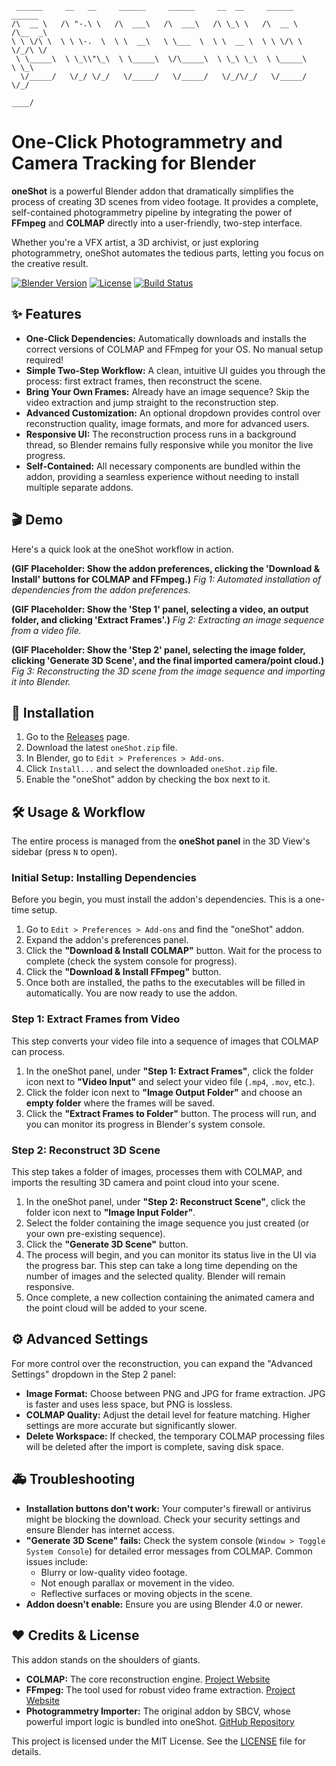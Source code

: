 ```
 ______     __   __     ______     ______     __  __     ______     ______  
/\  __ \   /\ "-.\ \   /\  ___\   /\  ___\   /\ \_\ \   /\  __ \   /\__  _\ 
\ \ \/\ \  \ \ \-.  \  \ \  __\   \ \___  \  \ \  __ \  \ \ \/\ \  \/_/\ \/ 
 \ \_____\  \ \_\\"\_\  \ \_____\  \/\_____\  \ \_\ \_\  \ \_____\    \ \_\ 
  \/_____/   \/_/ \/_/   \/_____/   \/_____/   \/_/\/_/   \/_____/     \/_/ 
                                                                            ____/                                                       
```                                                                                                                                                                                                                                                                                                                                                      
# One-Click Photogrammetry and Camera Tracking for Blender


**oneShot** is a powerful Blender addon that dramatically simplifies the process of creating 3D scenes from video footage. It provides a complete, self-contained photogrammetry pipeline by integrating the power of **FFmpeg** and **COLMAP** directly into a user-friendly, two-step interface.

Whether you're a VFX artist, a 3D archivist, or just exploring photogrammetry, oneShot automates the tedious parts, letting you focus on the creative result.

[![Blender Version](https://img.shields.io/badge/Blender-4.0%2B-orange.svg)](https://www.blender.org/)
[![License](https://img.shields.io/badge/License-MIT-blue.svg)](LICENSE)
[![Build Status](https://img.shields.io/badge/build-passing-brightgreen.svg)]()


## ✨ Features

* **One-Click Dependencies:** Automatically downloads and installs the correct versions of COLMAP and FFmpeg for your OS. No manual setup required!
* **Simple Two-Step Workflow:** A clean, intuitive UI guides you through the process: first extract frames, then reconstruct the scene.
* **Bring Your Own Frames:** Already have an image sequence? Skip the video extraction and jump straight to the reconstruction step.
* **Advanced Customization:** An optional dropdown provides control over reconstruction quality, image formats, and more for advanced users.
* **Responsive UI:** The reconstruction process runs in a background thread, so Blender remains fully responsive while you monitor the live progress.
* **Self-Contained:** All necessary components are bundled within the addon, providing a seamless experience without needing to install multiple separate addons.


## 🎬 Demo

Here's a quick look at the oneShot workflow in action.

**(GIF Placeholder: Show the addon preferences, clicking the 'Download & Install' buttons for COLMAP and FFmpeg.)**
*Fig 1: Automated installation of dependencies from the addon preferences.*

**(GIF Placeholder: Show the 'Step 1' panel, selecting a video, an output folder, and clicking 'Extract Frames'.)**
*Fig 2: Extracting an image sequence from a video file.*

**(GIF Placeholder: Show the 'Step 2' panel, selecting the image folder, clicking 'Generate 3D Scene', and the final imported camera/point cloud.)**
*Fig 3: Reconstructing the 3D scene from the image sequence and importing it into Blender.*


## 🚀 Installation

1.  Go to the [Releases](https://www.google.com/search?q=https://github.com/your-username/oneShot/releases) page.
2.  Download the latest `oneShot.zip` file.
3.  In Blender, go to `Edit > Preferences > Add-ons`.
4.  Click `Install...` and select the downloaded `oneShot.zip` file.
5.  Enable the "oneShot" addon by checking the box next to it.


## 🛠️ Usage & Workflow

The entire process is managed from the **oneShot panel** in the 3D View's sidebar (press `N` to open).

### Initial Setup: Installing Dependencies

Before you begin, you must install the addon's dependencies. This is a one-time setup.

1.  Go to `Edit > Preferences > Add-ons` and find the "oneShot" addon.
2.  Expand the addon's preferences panel.
3.  Click the **"Download & Install COLMAP"** button. Wait for the process to complete (check the system console for progress).
4.  Click the **"Download & Install FFmpeg"** button.
5.  Once both are installed, the paths to the executables will be filled in automatically. You are now ready to use the addon.

### Step 1: Extract Frames from Video

This step converts your video file into a sequence of images that COLMAP can process.

1.  In the oneShot panel, under **"Step 1: Extract Frames"**, click the folder icon next to **"Video Input"** and select your video file (`.mp4`, `.mov`, etc.).
2.  Click the folder icon next to **"Image Output Folder"** and choose an **empty folder** where the frames will be saved.
3.  Click the **"Extract Frames to Folder"** button. The process will run, and you can monitor its progress in Blender's system console.

### Step 2: Reconstruct 3D Scene

This step takes a folder of images, processes them with COLMAP, and imports the resulting 3D camera and point cloud into your scene.

1.  In the oneShot panel, under **"Step 2: Reconstruct Scene"**, click the folder icon next to **"Image Input Folder"**.
2.  Select the folder containing the image sequence you just created (or your own pre-existing sequence).
3.  Click the **"Generate 3D Scene"** button.
4.  The process will begin, and you can monitor its status live in the UI via the progress bar. This step can take a long time depending on the number of images and the selected quality. Blender will remain responsive.
5.  Once complete, a new collection containing the animated camera and the point cloud will be added to your scene.


## ⚙️ Advanced Settings

For more control over the reconstruction, you can expand the "Advanced Settings" dropdown in the Step 2 panel:

* **Image Format:** Choose between PNG and JPG for frame extraction. JPG is faster and uses less space, but PNG is lossless.
* **COLMAP Quality:** Adjust the detail level for feature matching. Higher settings are more accurate but significantly slower.
* **Delete Workspace:** If checked, the temporary COLMAP processing files will be deleted after the import is complete, saving disk space.


## 🚑 Troubleshooting

* **Installation buttons don't work:** Your computer's firewall or antivirus might be blocking the download. Check your security settings and ensure Blender has internet access.
* **"Generate 3D Scene" fails:** Check the system console (`Window > Toggle System Console`) for detailed error messages from COLMAP. Common issues include:
    * Blurry or low-quality video footage.
    * Not enough parallax or movement in the video.
    * Reflective surfaces or moving objects in the scene.
* **Addon doesn't enable:** Ensure you are using Blender 4.0 or newer.



## ❤️ Credits & License

This addon stands on the shoulders of giants.

* **COLMAP:** The core reconstruction engine. [Project Website](https://colmap.github.io/)
* **FFmpeg:** The tool used for robust video frame extraction. [Project Website](https://ffmpeg.org/)
* **Photogrammetry Importer:** The original addon by SBCV, whose powerful import logic is bundled into oneShot. [GitHub Repository](https://github.com/SBCV/Blender-Addon-Photogrammetry-Importer)

This project is licensed under the MIT License. See the [LICENSE](https://www.google.com/search?q=LICENSE) file for details.
